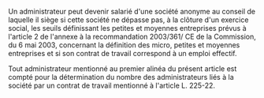 Un administrateur peut devenir salarié d'une société anonyme au conseil de laquelle il siège si cette société ne dépasse pas, à la clôture d'un exercice social, les seuils définissant les petites et moyennes entreprises prévus à l'article 2 de l'annexe à la recommandation 2003/361/ CE de la Commission, du 6 mai 2003, concernant la définition des micro, petites et moyennes entreprises et si son contrat de travail correspond à un emploi effectif.   

  
Tout administrateur mentionné au premier alinéa du présent article est compté pour la détermination du nombre des administrateurs liés à la société par un contrat de travail mentionné à l'article L. 225-22.